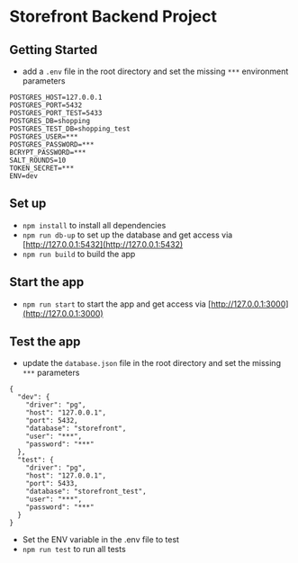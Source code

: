# Storefront Backend Project

## Getting Started

-   add a `.env` file in the root directory and set the missing `***` environment parameters

```
POSTGRES_HOST=127.0.0.1
POSTGRES_PORT=5432
POSTGRES_PORT_TEST=5433
POSTGRES_DB=shopping
POSTGRES_TEST_DB=shopping_test
POSTGRES_USER=***
POSTGRES_PASSWORD=***
BCRYPT_PASSWORD=***
SALT_ROUNDS=10
TOKEN_SECRET=***
ENV=dev

```

## Set up

-   `npm install` to install all dependencies
-   `npm run db-up` to set up the database and get access via [http://127.0.0.1:5432](http://127.0.0.1:5432)
-   `npm run build` to build the app

## Start the app

-   `npm run start` to start the app and get access via [http://127.0.0.1:3000](http://127.0.0.1:3000)

## Test the app

-   update the `database.json` file in the root directory and set the missing `***` parameters
```
{
  "dev": {
    "driver": "pg",
    "host": "127.0.0.1",
    "port": 5432,
    "database": "storefront",
    "user": "***",
    "password": "***"
  },
  "test": {
    "driver": "pg",
    "host": "127.0.0.1",
    "port": 5433,
    "database": "storefront_test",
    "user": "***",
    "password": "***"
  }
}

```
- Set the ENV variable in the .env file to test
-   `npm run test` to run all tests
